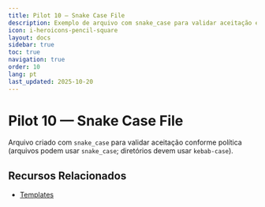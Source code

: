 ```yaml
---
title: Pilot 10 — Snake Case File
description: Exemplo de arquivo com snake_case para validar aceitação em conteúdo
icon: i-heroicons-pencil-square
layout: docs
sidebar: true
toc: true
navigation: true
order: 10
lang: pt
last_updated: 2025-10-20
---
```

# Pilot 10 — Snake Case File

Arquivo criado com `snake_case` para validar aceitação conforme política (arquivos podem usar `snake_case`; diretórios devem usar `kebab-case`).

## Recursos Relacionados
- [Templates](../../manual/templates/index.md)